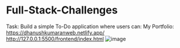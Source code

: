 # Full-Stack-Challenges
Task: Build a simple To-Do application where users can:
My Portfolio: https://dhanushkumaranweb.netlify.app/
http://127.0.0.1:5500/frontend/index.html
![image](https://github.com/user-attachments/assets/53b9aaf1-6255-4ad4-9cd2-193da2c1975b)

